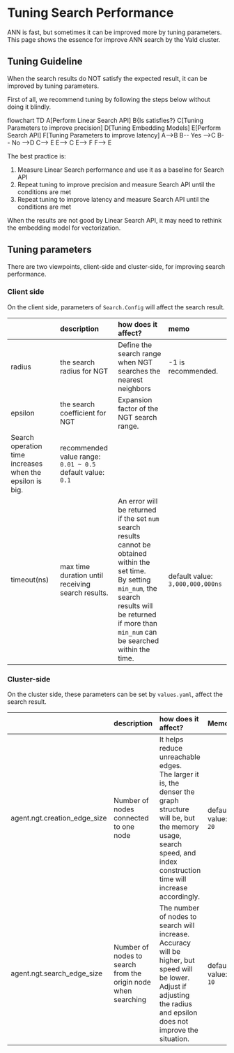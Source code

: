 # Tuning Search Performance

ANN is fast, but sometimes it can be improved more by tuning parameters.
This page shows the essence for improve ANN search by the Vald cluster.

## Tuning Guideline

When the search results do NOT satisfy the expected result, it can be improved by tuning parameters.

First of all, we recommend tuning by following the steps below without doing it blindly.

<div class="mermaid">
flowchart TD
    A[Perform Linear Search API]
    B{Is satisfies?}
    C[Tuning Parameters to improve precision]
    D[Tuning Embedding Models]
    E[Perform Search API]
    F[Tuning Parameters to improve latency]
    A-->B
    B-- Yes -->C
    B-- No -->D
    C--> E
    E--> C
    E--> F
    F--> E
</div>

The best practice is:

1. Measure Linear Search performance and use it as a baseline for Search API
1. Repeat tuning to improve precision and measure Search API until the conditions are met
1. Repeat tuning to improve latency and measure Search API until the conditions are met

<div class="notice">
When the results are not good by Linear Search API, it may need to rethink the embedding model for vectorization.
</div>

## Tuning parameters

There are two viewpoints, client-side and cluster-side, for improving search performance.

### Client side

On the client side, parameters of `Search.Config` will affect the search result.

|                                                          | description                                                   | how does it affect?                                                                                                                                                                                                    | memo                             |
| :------------------------------------------------------- | :------------------------------------------------------------ | :--------------------------------------------------------------------------------------------------------------------------------------------------------------------------------------------------------------------- | :------------------------------- |
| radius                                                   | the search radius for NGT                                     | Define the search range when NGT searches the nearest neighbors                                                                                                                                                        | -1 is recommended.               |
| epsilon                                                  | the search coefficient for NGT                                | Expansion factor of the NGT search range.                                                                                                                                                                              |
| Search operation time increases when the epsilon is big. | recommended value range: `0.01 ~ 0.5`<BR>default value: `0.1` |
| timeout(ns)                                              | max time duration until receiving search results.             | An error will be returned if the set `num` search results cannot be obtained within the set time.<BR>By setting `min_num`, the search results will be returned if more than `min_num` can be searched within the time. | default value: `3,000,000,000ns` |

### Cluster-side

On the cluster side, these parameters can be set by `values.yaml`, affect the search result.

|                              | description                                                   | how does it affect?                                                                                                                                                                        | Memo                |
| :--------------------------- | :------------------------------------------------------------ | :----------------------------------------------------------------------------------------------------------------------------------------------------------------------------------------- | :------------------ |
| agent.ngt.creation_edge_size | Number of nodes connected to one node                         | It helps reduce unreachable edges.<BR>The larger it is, the denser the graph structure will be, but the memory usage, search speed, and index construction time will increase accordingly. | default value: `20` |
| agent.ngt.search_edge_size   | Number of nodes to search from the origin node when searching | The number of nodes to search will increase.<BR>Accuracy will be higher, but speed will be lower.<BR>Adjust if adjusting the radius and epsilon does not improve the situation.            | default value: `10` |
